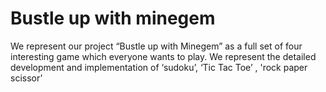 # Bustle up with minegem
We represent our project “Bustle up with Minegem” as a full set of four interesting game which everyone wants to play. 
We represent the detailed development and implementation of ‘sudoku’, ‘Tic Tac Toe’ , 'rock paper scissor’

